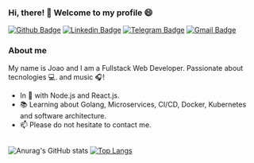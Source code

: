 ### Hi, there! 👋 Welcome to my profile 😄 

[![Github Badge](https://img.shields.io/badge/-Github-000?style=flat-square&logo=Github&logoColor=white&link=https://github.com/jhortale)](https://github.com/jhortale)
[![Linkedin Badge](https://img.shields.io/badge/-LinkedIn-blue?style=flat-square&logo=Linkedin&logoColor=white&link=https://www.linkedin.com/in/jhortale/)](https://www.linkedin.com/in/jhortale/)
[![Telegram Badge](https://img.shields.io/badge/-Telegram-1ca0f1?style=flat-square&labelColor=1ca0f1&logo=telegram&logoColor=white&link=https://t.me/jhortale)](https://t.me/jhortale)
[![Gmail Badge](https://img.shields.io/badge/-Gmail-c14438?style=flat-square&logo=Gmail&logoColor=white&link=mailto:jhortale@gmail.com)](mailto:jhortale@gmail.com)

### About me

My name is Joao and I am a Fullstack Web Developer. Passionate about tecnologies 💻. and music 🎧!
  
- In 💜 with  Node.js and React.js. 
- 📚  Learning about Golang, Microservices, CI/CD, Docker, Kubernetes and software architecture.
- 📫  Please do not hesitate to contact me.

##

![Anurag's GitHub stats](https://github-readme-stats.vercel.app/api?username=jhortale&show_icons=true&theme=dracula)
[![Top Langs](https://github-readme-stats.vercel.app/api/top-langs/?username=jhortale&langs_count=8&theme=dracula)](https://github.com/jhortale/github-readme-stats)




<!--
**jhortale/jhortale** is a ✨ _special_ ✨ repository because its `README.md` (this file) appears on your GitHub profile.

Here are some ideas to get you started:

- 🔭 I’m currently working on ...
- 🌱 I’m currently learning ...
- 👯 I’m looking to collaborate on ...
- 🤔 I’m looking for help with ...
- 💬 Ask me about ...
- 📫 How to reach me: ...
- 😄 Pronouns: ...
- ⚡ Fun fact: ...
-->
